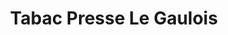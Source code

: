 ---
title: "Tabac Presse Le Gaulois"
url: /capestang/tabac-presse-le-gaulois/
shop: marchand de journaux
---